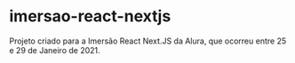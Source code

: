 # imersao-react-nextjs
Projeto criado para a Imersão React Next.JS da Alura, que ocorreu entre 25 e 29 de Janeiro de 2021.
